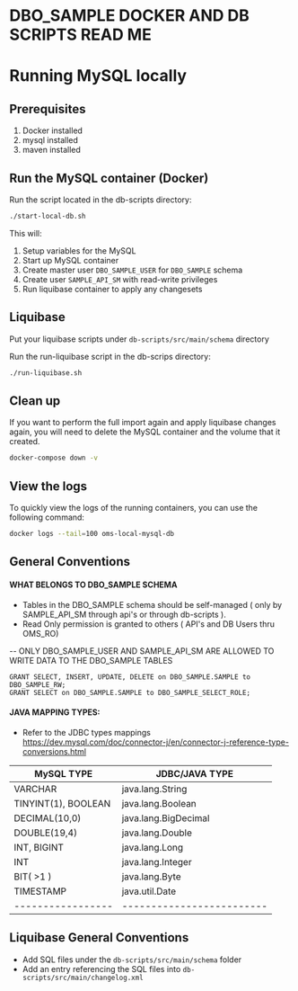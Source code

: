 # DBO_SAMPLE DOCKER AND DB SCRIPTS READ ME

# Running MySQL locally

## Prerequisites

1. Docker installed
2. mysql installed
3. maven installed

## Run the MySQL container (Docker)

Run the script located in the db-scripts directory:

```bash
./start-local-db.sh
```

This will:

1. Setup variables for the MySQL
2. Start up MySQL container
3. Create master user `DBO_SAMPLE_USER` for `DBO_SAMPLE` schema
4. Create user `SAMPLE_API_SM` with read-write privileges
5. Run liquibase container to apply any changesets

## Liquibase

Put your liquibase scripts under `db-scripts/src/main/schema` directory

Run the run-liquibase script in the db-scrips directory:

```bash
./run-liquibase.sh
```

## Clean up

If you want to perform the full import again and apply liquibase changes again,
you will need to delete the MySQL container and the volume that it created.

```bash
docker-compose down -v
```

## View the logs

To quickly view the logs of the running containers, you can use the following command:

```bash
docker logs --tail=100 oms-local-mysql-db
```

## General Conventions

#### WHAT BELONGS TO DBO_SAMPLE SCHEMA

* Tables in the DBO_SAMPLE schema should be self-managed ( only by SAMPLE_API_SM through api's or through db-scripts ).
* Read Only permission is granted to others ( API's and DB Users thru OMS_RO)

-- ONLY DBO_SAMPLE_USER AND SAMPLE_API_SM ARE ALLOWED TO WRITE DATA TO THE DBO_SAMPLE TABLES

```mysql
GRANT SELECT, INSERT, UPDATE, DELETE on DBO_SAMPLE.SAMPLE to DBO_SAMPLE_RW;
GRANT SELECT on DBO_SAMPLE.SAMPLE to DBO_SAMPLE_SELECT_ROLE;
```

#### JAVA MAPPING TYPES:

* Refer to the JDBC types mappings https://dev.mysql.com/doc/connector-j/en/connector-j-reference-type-conversions.html

| MySQL TYPE          | JDBC/JAVA TYPE            |
|---------------------|---------------------------|
| VARCHAR             | java.lang.String          |
| TINYINT(1), BOOLEAN | java.lang.Boolean         |
| DECIMAL(10,0)       | java.lang.BigDecimal      |
| DOUBLE(19,4)        | java.lang.Double          |
| INT, BIGINT         | java.lang.Long            |
| INT                 | java.lang.Integer         |
| BIT( >1 )           | java.lang.Byte            |
| TIMESTAMP           | java.util.Date            |
| -----------------   | ------------------------- |

## Liquibase General Conventions

* Add SQL files under the `db-scripts/src/main/schema` folder
* Add an entry referencing the SQL files into `db-scripts/src/main/changelog.xml`